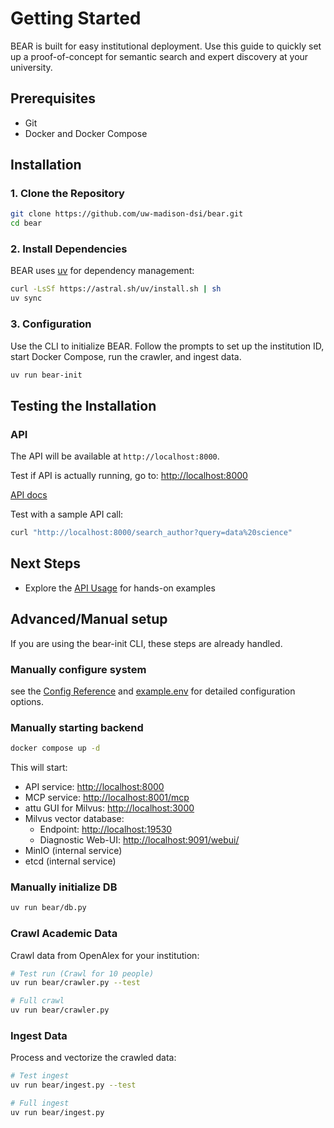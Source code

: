 # Getting Started

BEAR is built for easy institutional deployment. Use this guide to quickly set up a proof-of-concept for semantic search and expert discovery at your university.

## Prerequisites

- Git
- Docker and Docker Compose

## Installation

### 1. Clone the Repository

```bash
git clone https://github.com/uw-madison-dsi/bear.git
cd bear
```

### 2. Install Dependencies

BEAR uses [uv](https://docs.astral.sh/uv/) for dependency management:

```bash
curl -LsSf https://astral.sh/uv/install.sh | sh
uv sync
```

### 3. Configuration

Use the CLI to initialize BEAR. Follow the prompts to set up the institution ID, start Docker Compose, run the crawler, and ingest data.

```bash
uv run bear-init
```

## Testing the Installation

### API

The API will be available at `http://localhost:8000`.

Test if API is actually running, go to: <http://localhost:8000>

[API docs](http://localhost:8000/docs)

Test with a sample API call:

```bash
curl "http://localhost:8000/search_author?query=data%20science"
```

## Next Steps

- Explore the [API Usage](api_usage.ipynb) for hands-on examples

## Advanced/Manual setup

If you are using the bear-init CLI, these steps are already handled.

### Manually configure system

see the [Config Reference](reference/config.md) and [example.env](example.env) for detailed configuration options.

### Manually starting backend

```bash
docker compose up -d
```

This will start:

- API service: <http://localhost:8000>
- MCP service: <http://localhost:8001/mcp>
- attu GUI for Milvus: <http://localhost:3000>
- Milvus vector database:
  - Endpoint: <http://localhost:19530>
  - Diagnostic Web-UI: <http://localhost:9091/webui/>
- MinIO (internal service)
- etcd (internal service)

### Manually initialize DB

```bash
uv run bear/db.py
```

### Crawl Academic Data

Crawl data from OpenAlex for your institution:

```bash
# Test run (Crawl for 10 people)
uv run bear/crawler.py --test
```

```bash
# Full crawl
uv run bear/crawler.py
```

### Ingest Data

Process and vectorize the crawled data:

```bash
# Test ingest
uv run bear/ingest.py --test

# Full ingest
uv run bear/ingest.py
```
